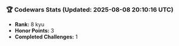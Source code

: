 ### 🏆 Codewars Stats (Updated: 2025-08-08 20:10:16 UTC)

- **Rank:** 8 kyu
- **Honor Points:** 3
- **Completed Challenges:** 1

